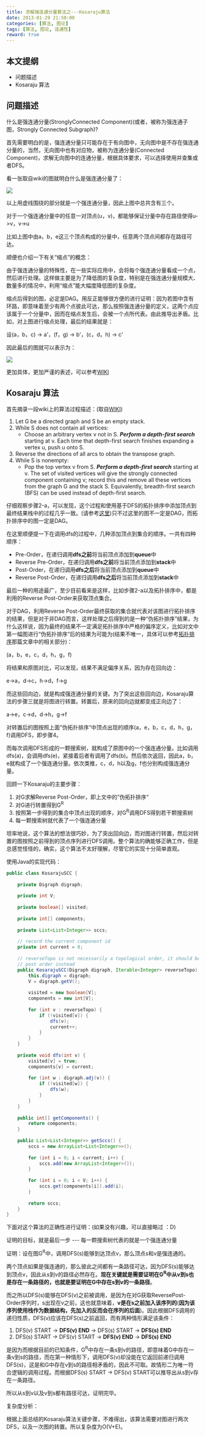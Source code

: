 ```yaml
---
title: 求解强连通分量算法之---Kosaraju算法
date: 2013-01-29 21:50:00
categories: [算法, 图论]
tags: [算法, 图论, 连通性]
reward: true
---
```


## 本文提纲

- 问题描述
- Kosaraju 算法

## 问题描述

什么是强连通分量(StronglyConnected Component)(或者，被称为强连通子图，Strongly Connected Subgraph)?

首先需要明白的是，强连通分量只可能存在于有向图中，无向图中是不存在强连通分量的，当然，无向图中也有对应物，被称为连通分量(Connected Component)，求解无向图中的连通分量，根据具体要求，可以选择使用并查集或者DFS。

看一张取自wiki的图就明白什么是强连通分量了：

![](http://img.my.csdn.net/uploads/201301/29/1359467569_2453.png)

<!-- More -->

以上用虚线围绕的部分就是一个强连通分量，因此上图中总共含有三个。

对于一个强连通分量中的任意一对顶点(u，v)，都能够保证分量中存在路径使得u->v，v->u

比如上图中由a，b，e这三个顶点构成的分量中，任意两个顶点间都存在路径可达。
 
顺便也介绍一下有关“缩点”的概念：

由于强连通分量的特殊性，在一些实际应用中，会将每个强连通分量看成一个点，然后进行处理。这样做主要是为了降低图的复杂度，特别是在强连通分量规模大、数量多的情况中，利用“缩点”能大幅度降低图的复杂度。

缩点后得到的图，必定是DAG。用反正能够很方便的进行证明：因为若图中含有环路，即意味着至少有两个点彼此可达，那么按照强连通分量的定义，这两个点应该属于一个分量中，因而在缩点发生后，会被一个点所代表。由此推导出矛盾。比如，对上图进行缩点处理，最后的结果就是：

设(a，b，c) -> a'，(f，g) -> b'，(c，d，h) -> c'

因此最后的图就可以表示为：

![](http://img.my.csdn.net/uploads/201301/29/1359467607_9506.png)

更加具体，更加严谨的表述，可以参考[WIKI](http://en.wikipedia.org/wiki/Strongly_connected_component)

## Kosaraju 算法

首先摘录一段wiki上的算法过程描述：(取自[WIKI](http://en.wikipedia.org/wiki/Kosaraju%27s_algorithm))

1. Let G be a directed graph and S be an empty stack.
2. While S does not contain all vertices:
	- Choose an arbitrary vertex v not in S. ***Perform a depth-first search*** starting at v. Each time that depth-first search finishes expanding a vertex u, push u onto S.
3. Reverse the directions of all arcs to obtain the transpose graph.
4. While S is nonempty:
	- Pop the top vertex v from S. ***Perform a depth-first search*** starting at v. The set of visited vertices will give the strongly connected component containing v; record this and remove all these vertices from the graph G and the stack S. Equivalently, breadth-first search (BFS) can be used instead of depth-first search.

仔细观察步骤2-a，可以发现，这个过程和使用基于DFS的拓扑排序中添加顶点到最终结果栈中的过程几乎一致。(请参考[这里](http://www.rxjiang.com/2012/07/04/%E6%8B%93%E6%89%91%E6%8E%92%E5%BA%8F%E7%9A%84%E5%8E%9F%E7%90%86%E5%8F%8A%E5%85%B6%E5%AE%9E%E7%8E%B0/))只不过这里的图不一定是DAG，而拓扑排序中的图一定是DAG。

在这里顺便提一下在调用dfs的过程中，几种添加顶点到集合的顺序。一共有四种顺序：

- Pre-Order，在递归调用**dfs之前**将当前顶点添加到**queue**中
- Reverse Pre-Order，在递归调用**dfs之前**将当前顶点添加到**stack**中
- Post-Order，在递归调用**dfs之后**将当前顶点添加到**queue**中
- Reverse Post-Order，在递归调用**dfs之后**将当前顶点添加到**stack**中

最后一种的用途最广，至少目前看来是这样，比如步骤2-a以及拓扑排序中，都是利用的Reverse Post-Order来获取顶点集合。

对于DAG，利用Reverse Post-Order最终获取的集合就代表对该图进行拓扑排序的结果，但是对于非DAG而言，这样处理之后得到的是一种“伪拓扑排序”结果，为什么这样说，因为最终的结果不一定满足拓扑排序中严格的偏序定义，比如对文中第一幅图进行“伪拓扑排序“后的结果为可能为(结果不唯一，具体可以参考[拓扑排序](http://www.rxjiang.com/2012/07/04/%E6%8B%93%E6%89%91%E6%8E%92%E5%BA%8F%E7%9A%84%E5%8E%9F%E7%90%86%E5%8F%8A%E5%85%B6%E5%AE%9E%E7%8E%B0/)那篇文章中的相关部分)：

(a，b，e，c，d，h，g，f)

将结果和原图对比，可以发现，结果不满足偏序关系，因为存在回向边：

e->a，d->c，h->d，f->g

而这些回向边，就是构成强连通分量的关键。为了突出这些回向边，Kosaraju算法的步骤三就是将图进行转置。转置后，原来的回向边就都变成正向边了：

a->e，c->d，d->h，g->f

对转置后的图按照上面”伪拓扑排序“中顶点出现的顺序(a，e，b，c，d，h，g，f)调用DFS，即步骤4。

而每次调用DFS形成的一颗搜索树，就构成了原图中的一个强连通分量。比如调用dfs(a)，会调用dfs(e)，紧接着后者有调用了dfs(b)。然后依次返回，因此a，b，e就构成了一个强连通分量。依次类推，c，d，h以及g，f也分别构成强连通分量。
 
回顾一下Kosaraju的主要步骤：

1. 对G求解Reverse Post-Order，即上文中的”伪拓扑排序“
2. 对G进行转置得到G<sup>R</sup>
3. 按照第一步得到的集合中顶点出现的顺序，对G<sup>R</sup>调用DFS得到若干颗搜索树
4. 每一颗搜索树就代表了一个强连通分量

坦率地说，这个算法的想法很巧妙，为了突出回向边，而对图进行转置，然后对转置的图按照之前得到的顶点序列进行DFS调用。整个算法的确能够正确工作，但是总感觉怪怪的，确实，这个算法不太好理解，尽管它的实现十分简单直观。

使用Java的实现代码：

```java
public class KosarajuSCC {  
  
    private Digraph digraph;  
  
    private int V;  
  
    private boolean[] visited;  
  
    private int[] components;  
  
    private List<List<Integer>> sccs;  
  
    // record the current component id  
    private int current = 0;  
  
    // reverseTopo is not necessarily a topological order, it should be reverse  
    // post order instead  
    public KosarajuSCC(Digraph digraph, Iterable<Integer> reverseTopo) {  
        this.digraph = digraph;  
        V = digraph.getV();  
  
        visited = new boolean[V];  
        components = new int[V];  
  
        for (int v : reverseTopo) {  
            if (!visited[v]) {  
                dfs(v);  
                current++;  
            }  
        }  
    }  
  
    private void dfs(int v) {  
        visited[v] = true;  
        components[v] = current;  
  
        for (int w : digraph.adj(v)) {  
            if (!visited[w]) {  
                dfs(w);  
            }  
        }  
    }  
  
    public int[] getComponents() {  
        return components;  
    }  
  
    public List<List<Integer>> getSccs() {  
        sccs = new ArrayList<List<Integer>>();  
  
        for (int i = 0; i < current; i++) {  
            sccs.add(new ArrayList<Integer>());  
        }  
  
        for (int i = 0; i < V; i++) {  
            sccs.get(components[i]).add(i);  
        }  
  
        return sccs;  
    }  
}  
```

下面对这个算法的正确性进行证明：(如果没有兴趣，可以直接略过 ：D)

证明的目标，就是最后一步 --- 每一颗搜索树代表的就是一个强连通分量

证明：设在图G<sup>R</sup>中，调用DFS(s)能够到达顶点v，那么顶点s和v是强连通的。

两个顶点如果是强连通的，那么彼此之间都有一条路径可达，因为DFS(s)能够达到顶点v，因此从s到v的路径必然存在。**现在关键就是需要证明在G<sup>R</sup>中从v到s也是存在一条路径的，也就是要证明在G中存在s到v的一条路径**。

而之所以DFS(s)能够在DFS(v)之前被调用，是因为在对G获取ReversePost-Order序列时，s出现在v之前，这也就意味着，**v是在s之前加入该序列的**(**因为该序列使用栈作为数据结构，先加入的反而会在序列的后面**)。因此根据DFS调用的递归性质，DFS(v)应该在DFS(s)之前返回，而有两种情形满足该条件：

1. DFS(v) START -> **DFS(v) END** -> DFS(s) START -> **DFS(s) END**
2. DFS(s) START -> DFS(v) START -> **DFS(v) END** -> **DFS(s) END**

是因为而根据目前的已知条件，G<sup>R</sup>中存在一条s到v的路径，即意味着G中存在一条v到s的路径，而在第一种情形下，调用DFS(v)却没能在它返回前递归调用DFS(s)，这是和G中存在v到s的路径相矛盾的，因此不可取。故情形二为唯一符合逻辑的调用过程。而根据DFS(s) START -> DFS(v) START可以推导出从s到v存在一条路径。

所以从s到v以及v到s都有路径可达，证明完毕。

复杂度分析：

根据上面总结的Kosaraju算法关键步骤，不难得出，该算法需要对图进行两次DFS，以及一次图的转置。所以复杂度为O(V+E)。

